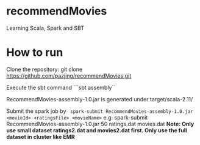 # recommendMovies
Learning Scala, Spark and SBT


# How to run
Clone the repository: git clone https://github.com/pazjing/recommendMovies.git

Execute the sbt command ```sbt assembly``

RecommendMovies-assembly-1.0.jar is generated under target/scala-2.11/

Submit the spark job by 
``` spark-submit RecommendMovies-assembly-1.0.jar <movieId> <ratingsFile> <movieName>```
e.g. 
spark-submit RecommendMovies-assembly-1.0.jar 50 ratings.dat movies.dat
__Note: Only use small dataset ratings2.dat and movies2.dat first. Only use the full dataset in cluster like EMR__



